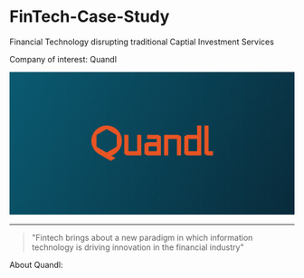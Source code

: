 # FinTech-Case-Study
Financial Technology disrupting traditional Captial Investment Services 

Company of interest: Quandl 

![](quandl_logo.png)

---

> "Fintech brings about a new paradigm in which information technology is
driving innovation in the financial industry"

About Quandl: 


